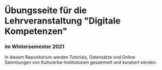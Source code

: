 # Übungsseite für die Lehrveranstaltung "Digitale Kompetenzen"
### im Wintersemester 2021

In diesem Repositorium werden Tutorials, Datensätze und Online Sammlungen von Kulturerbe-Institutionen gesammelt und kuratiert werden.
